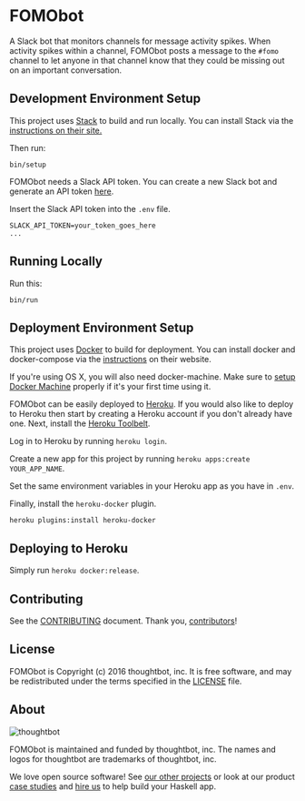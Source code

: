 # FOMObot

A Slack bot that monitors channels for message activity spikes. When activity
spikes within a channel, FOMObot posts a message to the `#fomo` channel to let
anyone in that channel know that they could be missing out on an important
conversation.

## Development Environment Setup

This project uses [Stack] to build and run locally. You can install Stack via
the [instructions on their site.](http://docs.haskellstack.org/en/stable/README/)

[Stack]: http://docs.haskellstack.org/en/stable/README/

Then run:

```
bin/setup
```

FOMObot needs a Slack API token. You can create a new Slack bot and
generate an API token [here](https://my.slack.com/services/new/bot).

Insert the Slack API token into the `.env` file.

```
SLACK_API_TOKEN=your_token_goes_here
...
```

## Running Locally

Run this:

```
bin/run
```

## Deployment Environment Setup

This project uses [Docker] to build for deployment. You can install docker and
docker-compose via the [instructions] on their website.

[Docker]: https://docker.com
[instructions]: https://docs.docker.com/engine/installation

If you're using OS X, you will also need docker-machine. Make sure to [setup
Docker Machine] properly if it's your first time using it.

[setup Docker Machine]: https://docs.docker.com/machine/get-started

FOMObot can be easily deployed to [Heroku]. If you would also like to deploy to
Heroku then start by creating a Heroku account if you don't already have one.
Next, install the [Heroku Toolbelt].

[Heroku]: https://www.heroku.com/
[Heroku Toolbelt]: https://toolbelt.heroku.com/

Log in to Heroku by running `heroku login`.

Create a new app for this project by running `heroku apps:create YOUR_APP_NAME`.

Set the same environment variables in your Heroku app as you have in `.env`.

Finally, install the `heroku-docker` plugin.

```
heroku plugins:install heroku-docker
```

## Deploying to Heroku

Simply run `heroku docker:release`.

## Contributing

See the [CONTRIBUTING] document. Thank you, [contributors]!

[CONTRIBUTING]: CONTRIBUTING.md
[contributors]: https://github.com/thoughtbot/FOMObot/graphs/contributors

## License

FOMObot is Copyright (c) 2016 thoughtbot, inc. It is free software, and may be
redistributed under the terms specified in the [LICENSE] file.

[LICENSE]: /LICENSE

## About

![thoughtbot](https://thoughtbot.com/logo.png)

FOMObot is maintained and funded by thoughtbot, inc. The names and logos for
thoughtbot are trademarks of thoughtbot, inc.

We love open source software! See [our other projects][community] or look at
our product [case studies] and [hire us][hire] to help build your Haskell app.

[community]: https://thoughtbot.com/community?utm_source=github
[case studies]: https://thoughtbot.com/work?utm_source=github
[hire]: https://thoughtbot.com/hire-us?utm_source=github
